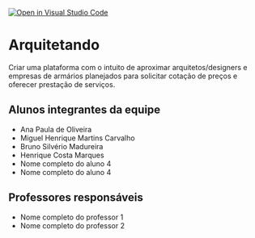 [![Open in Visual Studio Code](https://classroom.github.com/assets/open-in-vscode-c66648af7eb3fe8bc4f294546bfd86ef473780cde1dea487d3c4ff354943c9ae.svg)](https://classroom.github.com/online_ide?assignment_repo_id=7718806&assignment_repo_type=AssignmentRepo)
# Arquitetando
Criar uma plataforma com o intuito de aproximar arquitetos/designers e empresas de armários planejados
para solicitar cotação de preços e oferecer prestação de serviços.

## Alunos integrantes da equipe

* Ana Paula de Oliveira
* Miguel Henrique Martins Carvalho
* Bruno Silvério Madureira
* Henrique Costa Marques
* Nome completo do aluno 4
* Nome completo do aluno 4

## Professores responsáveis

* Nome completo do professor 1
* Nome completo do professor 2

